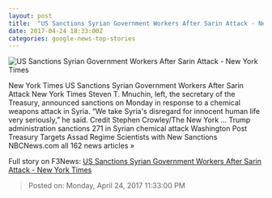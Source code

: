 ```yaml
---
layout: post
title:  "US Sanctions Syrian Government Workers After Sarin Attack - New York Times"
date: 2017-04-24 18:33:00Z
categories: google-news-top-stories
---
```


![US Sanctions Syrian Government Workers After Sarin Attack - New York Times](https://static01.nyt.com/images/2017/04/25/world/25Sanctions-sub/25Sanctions-sub-facebookJumbo.jpg)

New York Times US Sanctions Syrian Government Workers After Sarin Attack New York Times Steven T. Mnuchin, left, the secretary of the Treasury, announced sanctions on Monday in response to a chemical weapons attack in Syria. “We take Syria's disregard for innocent human life very seriously,” he said. Credit Stephen Crowley/The New York ... Trump administration sanctions 271 in Syrian chemical attack Washington Post Treasury Targets Assad Regime Scientists with New Sanctions NBCNews.com all 162 news articles »


Full story on F3News: [US Sanctions Syrian Government Workers After Sarin Attack - New York Times](http://www.f3nws.com/n/KVRfuH)

> Posted on: Monday, April 24, 2017 11:33:00 PM
